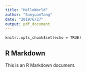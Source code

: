 ```yaml
---
title: "HelloWorld"
author: "SanyuanTang"
date: "2019/6/27"
output: pdf_document
---
```


```{r setup, include=FALSE}
knitr::opts_chunk$set(echo = TRUE)
```

## R Markdown

This is an R Markdown document. 


